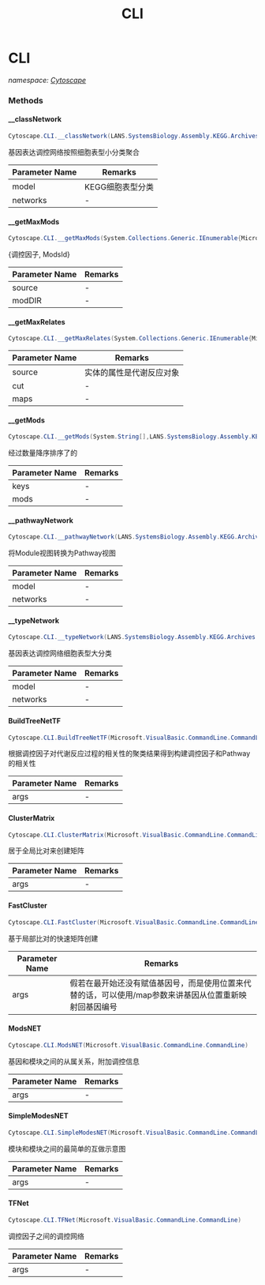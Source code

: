 ﻿---
title: CLI
---

# CLI
_namespace: [Cytoscape](N-Cytoscape.html)_



### Methods

#### __classNetwork
```csharp
Cytoscape.CLI.__classNetwork(LANS.SystemsBiology.Assembly.KEGG.Archives.Xml.XmlModel,System.Collections.Generic.Dictionary{System.String,Microsoft.VisualBasic.DataVisualization.Network.FileStream.Network{Microsoft.VisualBasic.DataVisualization.Network.FileStream.Node,Microsoft.VisualBasic.DataVisualization.Network.FileStream.NetworkEdge}})
```
基因表达调控网络按照细胞表型小分类聚合

|Parameter Name|Remarks|
|--------------|-------|
|model|KEGG细胞表型分类|
|networks|-|


#### __getMaxMods
```csharp
Cytoscape.CLI.__getMaxMods(System.Collections.Generic.IEnumerable{Microsoft.VisualBasic.DataMining.Framework.KMeans.EntityLDM},System.String,System.Collections.Generic.Dictionary{System.String,System.Collections.Generic.Dictionary{System.String,System.Int32}}@)
```
{调控因子, ModsId}

|Parameter Name|Remarks|
|--------------|-------|
|source|-|
|modDIR|-|


#### __getMaxRelates
```csharp
Cytoscape.CLI.__getMaxRelates(System.Collections.Generic.IEnumerable{Microsoft.VisualBasic.DataMining.Framework.KMeans.EntityLDM},System.Double,System.Collections.Generic.Dictionary{System.String,System.String})
```


|Parameter Name|Remarks|
|--------------|-------|
|source|实体的属性是代谢反应对象|
|cut|-|
|maps|-|


#### __getMods
```csharp
Cytoscape.CLI.__getMods(System.String[],LANS.SystemsBiology.Assembly.KEGG.DBGET.bGetObject.Module[],System.Collections.Generic.Dictionary{System.String,LANS.SystemsBiology.Assembly.KEGG.DBGET.BriteHEntry.Module},System.Collections.Generic.Dictionary{System.String,System.Int32}@)
```
经过数量降序排序了的

|Parameter Name|Remarks|
|--------------|-------|
|keys|-|
|mods|-|


#### __pathwayNetwork
```csharp
Cytoscape.CLI.__pathwayNetwork(LANS.SystemsBiology.Assembly.KEGG.Archives.Xml.XmlModel,System.Collections.Generic.Dictionary{System.String,Microsoft.VisualBasic.DataVisualization.Network.FileStream.Network{Microsoft.VisualBasic.DataVisualization.Network.FileStream.Node,Microsoft.VisualBasic.DataVisualization.Network.FileStream.NetworkEdge}})
```
将Module视图转换为Pathway视图

|Parameter Name|Remarks|
|--------------|-------|
|model|-|
|networks|-|


#### __typeNetwork
```csharp
Cytoscape.CLI.__typeNetwork(LANS.SystemsBiology.Assembly.KEGG.Archives.Xml.XmlModel,System.Collections.Generic.Dictionary{System.String,Microsoft.VisualBasic.DataVisualization.Network.FileStream.Network{Microsoft.VisualBasic.DataVisualization.Network.FileStream.Node,Microsoft.VisualBasic.DataVisualization.Network.FileStream.NetworkEdge}})
```
基因表达调控网络细胞表型大分类

|Parameter Name|Remarks|
|--------------|-------|
|model|-|
|networks|-|


#### BuildTreeNetTF
```csharp
Cytoscape.CLI.BuildTreeNetTF(Microsoft.VisualBasic.CommandLine.CommandLine)
```
根据调控因子对代谢反应过程的相关性的聚类结果得到构建调控因子和Pathway的相关性

|Parameter Name|Remarks|
|--------------|-------|
|args|-|


#### ClusterMatrix
```csharp
Cytoscape.CLI.ClusterMatrix(Microsoft.VisualBasic.CommandLine.CommandLine)
```
居于全局比对来创建矩阵

|Parameter Name|Remarks|
|--------------|-------|
|args|-|


#### FastCluster
```csharp
Cytoscape.CLI.FastCluster(Microsoft.VisualBasic.CommandLine.CommandLine)
```
基于局部比对的快速矩阵创建

|Parameter Name|Remarks|
|--------------|-------|
|args|假若在最开始还没有赋值基因号，而是使用位置来代替的话，可以使用/map参数来讲基因从位置重新映射回基因编号|


#### ModsNET
```csharp
Cytoscape.CLI.ModsNET(Microsoft.VisualBasic.CommandLine.CommandLine)
```
基因和模块之间的从属关系，附加调控信息

|Parameter Name|Remarks|
|--------------|-------|
|args|-|


#### SimpleModesNET
```csharp
Cytoscape.CLI.SimpleModesNET(Microsoft.VisualBasic.CommandLine.CommandLine)
```
模块和模块之间的最简单的互做示意图

|Parameter Name|Remarks|
|--------------|-------|
|args|-|


#### TFNet
```csharp
Cytoscape.CLI.TFNet(Microsoft.VisualBasic.CommandLine.CommandLine)
```
调控因子之间的调控网络

|Parameter Name|Remarks|
|--------------|-------|
|args|-|





